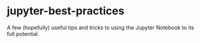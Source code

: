 # jupyter-best-practices

A few (hopefully) useful tips and tricks to using the Jupyter Notebook to its full potential.
